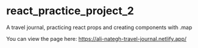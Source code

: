 # react_practice_project_2

A travel journal, practicing react props and creating components with .map


You can view the page here: https://ali-nategh-travel-journal.netlify.app/
